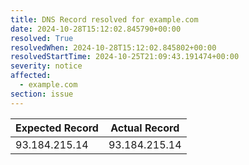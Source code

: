 ```yaml
---
title: DNS Record resolved for example.com
date: 2024-10-28T15:12:02.845790+00:00
resolved: True
resolvedWhen: 2024-10-28T15:12:02.845802+00:00
resolvedStartTime: 2024-10-25T21:09:43.191474+00:00
severity: notice
affected:
  - example.com
section: issue
---
```


| Expected Record  | Actual Record  |
|------------------|----------------|
| 93.184.215.14 | 93.184.215.14 |
